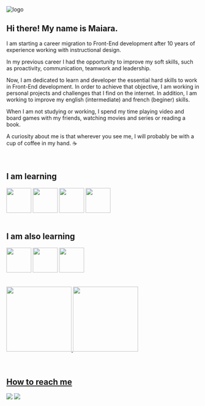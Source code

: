![logo](https://user-images.githubusercontent.com/101254285/175784839-a7c21ab2-efec-4a24-b369-05523f7c81fb.png)

## Hi there! My name is Maiara.

<p>I am starting a career migration to Front-End development after 10 years of experience working with instructional design.</p>

<p>In my previous career I had the opportunity to improve my soft skills, such as proactivity, communication,  teamwork and leadership. </p>

<p>Now, I am dedicated to learn and developer the essential hard skills to work in Front-End development. In order to achieve that objective, I am working in personal projects and challenges that I find on the internet. In addition, I am working to improve my english (intermediate) and french (beginer) skills.</p>

<p>When I am not studying or working, I spend my time playing video and board games with my friends, watching movies and series or reading a book. </p>

<p>A curiosity about me is that wherever you see me, I will probably be with a cup of coffee in my hand. ☕</p>
<br>



<div>
  <h2>I am learning</h2>
  <img height="65px"  src="https://cdn.jsdelivr.net/gh/devicons/devicon/icons/html5/html5-original.svg" /> <img height="65px" src="https://cdn.jsdelivr.net/gh/devicons/devicon/icons/css3/css3-original.svg" /> <img height="65px" src="https://cdn.jsdelivr.net/gh/devicons/devicon/icons/javascript/javascript-plain.svg" /> <img height="65px" src="https://cdn.jsdelivr.net/gh/devicons/devicon/icons/react/react-original.svg" /> 
</div>
<br>

<div>
  <h2> I am also learning</h2>
  <img  height="65px" src="https://cdn.jsdelivr.net/gh/devicons/devicon/icons/figma/figma-original.svg" /> <img height="65px" src="https://cdn.jsdelivr.net/gh/devicons/devicon/icons/python/python-original.svg" /> <img height="65px" src="https://cdn.jsdelivr.net/gh/devicons/devicon/icons/mysql/mysql-original.svg" />
</div>
<br><br>

<div>
  <a href="https://github.com/axemay">
  <img height="170em" src="https://github-readme-stats.vercel.app/api?username=axemay&show_icons=true&theme=dracula&include_all_commits=true&count_private=true"/> <img height="170em" src="https://github-readme-stats.vercel.app/api/top-langs/?username=axemay&layout=compact&langs_count=16&theme=dracula&count_private=true"/>
</div>
<br><br> 

<div>
  <h2> How to reach me</h2>
  <a href="mailto:axemay@gmail.com"><img src="https://img.shields.io/badge/Gmail-D14836?style=for-the-badge&logo=gmail&logoColor=white" target="_blank"></a>
  <a href="https://www.linkedin.com/in/maiaramachado/" target="_blank"><img src="https://img.shields.io/badge/LinkedIn-0077B5?style=for-the-badge&logo=linkedin&logoColor=white" target="_blank"></a>
</div>
  
          
          



<!--
**Axemay/Axemay** is a ✨ _special_ ✨ repository because its `README.md` (this file) appears on your GitHub profile.

Here are some ideas to get you started:

- 🔭 I’m currently working on ...
- 🌱 I’m currently learning ...
- 👯 I’m looking to collaborate on ...
- 🤔 I’m looking for help with ...
- 💬 Ask me about ...
- 📫 How to reach me: ...
- 😄 Pronouns: She/Her
- ⚡ Fun fact: ...
-->

